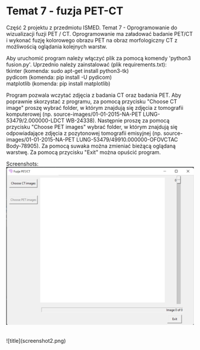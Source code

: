 # Temat 7 - fuzja PET-CT

Część 2 projektu z przedmiotu ISMED. Temat 7 - Oprogramowanie do wizualizacji fuzji PET / CT. Oprogramowanie ma załadować badanie PET/CT i wykonać fuzję kolorowego obrazu PET na obraz morfologiczny CT z możliwością oglądania kolejnych warstw.

Aby uruchomić program należy włączyć plik za pomocą komendy 'python3 fusion.py'.
Uprzednio należy zainstalować (plik requirements.txt):<br />
tkinter (komenda: sudo apt-get install python3-tk)<br />
pydicom (komenda: pip install -U pydicom)<br />
matplotlib (komenda: pip install matplotlib)<br />


Program pozwala wczytać zdjęcia z badania CT oraz badania PET. Aby poprawnie skorzystać z programu, za pomocą przycisku "Choose CT image" proszę wybrać folder, w którym znajdują się zdjęcia z tomografii komputerowej (np. source-images/01-01-2015-NA-PET LUNG-53479/2.000000-LDCT WB-24338). Następnie proszę za pomocą przycisku "Choose PET images" wybrać folder, w którym znajdują się odpowiadające zdjęcia z pozytonowej tomografii emisyjnej (np. source-images/01-01-2015-NA-PET LUNG-53479/49910.000000-OFOVCTAC Body-78905). Za pomocą suwaka można zmieniać bieżącą oglądaną warstwę. Za pomocą przycisku "Exit" można opuścić program.

Screenshots:
<br />
![title](screenshot1.png)

<br />
![title](screenshot2.png)
